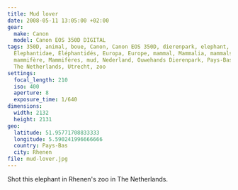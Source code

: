 ```yaml
---
title: Mud lover
date: 2008-05-11 13:05:00 +02:00
gear:
  make: Canon
  model: Canon EOS 350D DIGITAL
tags: 350D, animal, boue, Canon, Canon EOS 350D, dierenpark, elephant, éléphant,
  Elephantidae, Éléphantidés, Europa, Europe, mammal, Mammalia, mammals,
  mammifère, Mammifères, mud, Nederland, Ouwehands Dierenpark, Pays-Bas, Rhenen,
  The Netherlands, Utrecht, zoo
settings:
  focal_length: 210
  iso: 400
  aperture: 8
  exposure_time: 1/640
dimensions:
  width: 2132
  height: 2131
geo:
  latitude: 51.95771708833333
  longitude: 5.590241996666666
  country: Pays-Bas
  city: Rhenen
file: mud-lover.jpg
---
```


Shot this elephant in Rhenen's zoo in The Netherlands.
